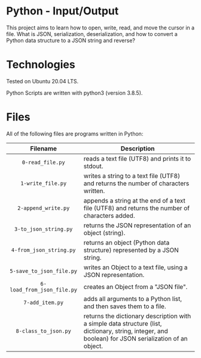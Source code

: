 # Python - Input/Output

This project aims to learn how to open, write, read, and move the cursor in a file. What is JSON, serialization, deserialization, and how to convert a Python data structure to a JSON string and reverse?

# Technologies

Tested on Ubuntu 20.04 LTS.

Python Scripts are written with python3 (version 3.8.5).

# Files

All of the following files are programs written in Python:

| Filename                   | Description
|:--------------------------:| ------------------------------------------------------------------------------------------------ 
| `0-read_file.py`           | reads a text file (UTF8) and prints it to stdout.
| `1-write_file.py`          | writes a string to a text file (UTF8) and returns the number of characters written.
| `2-append_write.py`        | appends a string at the end of a text file (UTF8) and returns the number of characters added.
| `3-to_json_string.py`      | returns the JSON representation of an object (string).
| `4-from_json_string.py`    | returns an object (Python data structure) represented by a JSON string.
| `5-save_to_json_file.py`   | writes an Object to a text file, using a JSON representation.
| `6-load_from_json_file.py` | creates an Object from a "JSON file".
| `7-add_item.py`            | adds all arguments to a Python list, and then saves them to a file.
| `8-class_to_json.py`       | returns the dictionary description with a simple data structure (list, dictionary, string, integer, and boolean) for JSON serialization of an object.
